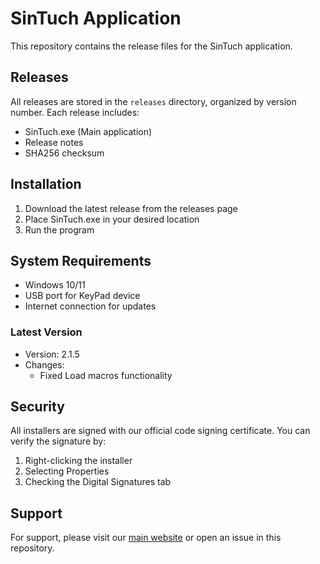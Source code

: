 # SinTuch Application

This repository contains the release files for the SinTuch application.

## Releases

All releases are stored in the `releases` directory, organized by version number. Each release includes:
- SinTuch.exe (Main application)
- Release notes
- SHA256 checksum

## Installation

1. Download the latest release from the releases page
2. Place SinTuch.exe in your desired location
3. Run the program

## System Requirements
- Windows 10/11
- USB port for KeyPad device
- Internet connection for updates

### Latest Version
- Version: 2.1.5
- Changes:
  - Fixed Load macros functionality

## Security

All installers are signed with our official code signing certificate. You can verify the signature by:
1. Right-clicking the installer
2. Selecting Properties
3. Checking the Digital Signatures tab

## Support

For support, please visit our [main website](https://www.sintuch.top/) or open an issue in this repository. 
